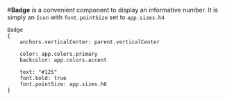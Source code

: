 
#**Badge** is a convenient component to display an informative number. It is simply an `Icon` with `font.pointSize` set to `app.sizes.h4` 


    Badge
    {
        anchors.verticalCenter: parent.verticalCenter
            
        color: app.colors.primary
        backcolor: app.colors.accent
    
        text: "#125"
        font.bold: true
        font.pointSize: app.sizes.h6
    }